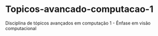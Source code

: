# Topicos-avancado-computacao-1
Disciplina de tópicos avançados em computação 1 - Ênfase em visão computacional
